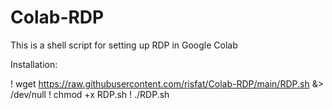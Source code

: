# Colab-RDP
This is a shell script for setting up RDP in Google Colab

Installation:

! wget https://raw.githubusercontent.com/risfat/Colab-RDP/main/RDP.sh &> /dev/null
! chmod +x RDP.sh
! ./RDP.sh
